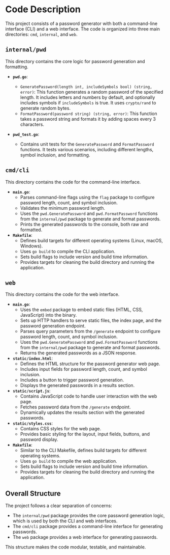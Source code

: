 # Code Description

This project consists of a password generator with both a command-line interface (CLI) and a web interface. The code is organized into three main directories: `cmd`, `internal`, and `web`.

## `internal/pwd`

This directory contains the core logic for password generation and formatting.

-   **`pwd.go`**:
    -   `GeneratePassword(length int, includeSymbols bool) (string, error)`: This function generates a random password of the specified length. It includes letters and numbers by default, and optionally includes symbols if `includeSymbols` is true. It uses `crypto/rand` to generate random bytes.
    -   `FormatPassword(password string) (string, error)`: This function takes a password string and formats it by adding spaces every 3 characters.

-   **`pwd_test.go`**:
    -   Contains unit tests for the `GeneratePassword` and `FormatPassword` functions. It tests various scenarios, including different lengths, symbol inclusion, and formatting.

## `cmd/cli`

This directory contains the code for the command-line interface.

-   **`main.go`**:
    -   Parses command-line flags using the `flag` package to configure password length, count, and symbol inclusion.
    -   Validates the minimum password length.
    -   Uses the `pwd.GeneratePassword` and `pwd.FormatPassword` functions from the `internal/pwd` package to generate and format passwords.
    -   Prints the generated passwords to the console, both raw and formatted.
-   **`Makefile`**:
    -   Defines build targets for different operating systems (Linux, macOS, Windows).
    -   Uses `go build` to compile the CLI application.
    -   Sets build flags to include version and build time information.
    -   Provides targets for cleaning the build directory and running the application.

## `web`

This directory contains the code for the web interface.

-   **`main.go`**:
    -   Uses the `embed` package to embed static files (HTML, CSS, JavaScript) into the binary.
    -   Sets up HTTP handlers to serve static files, the index page, and the password generation endpoint.
    -   Parses query parameters from the `/generate` endpoint to configure password length, count, and symbol inclusion.
    -   Uses the `pwd.GeneratePassword` and `pwd.FormatPassword` functions from the `internal/pwd` package to generate and format passwords.
    -   Returns the generated passwords as a JSON response.
-   **`static/index.html`**:
    -   Defines the HTML structure for the password generator web page.
    -   Includes input fields for password length, count, and symbol inclusion.
    -   Includes a button to trigger password generation.
    -   Displays the generated passwords in a results section.
-   **`static/script.js`**:
    -   Contains JavaScript code to handle user interaction with the web page.
    -   Fetches password data from the `/generate` endpoint.
    -   Dynamically updates the results section with the generated passwords.
-   **`static/styles.css`**:
    -   Contains CSS styles for the web page.
    -   Provides basic styling for the layout, input fields, buttons, and password display.
-   **`Makefile`**:
    -   Similar to the CLI Makefile, defines build targets for different operating systems.
    -   Uses `go build` to compile the web application.
    -   Sets build flags to include version and build time information.
    -   Provides targets for cleaning the build directory and running the application.

## Overall Structure

The project follows a clear separation of concerns:

-   The `internal/pwd` package provides the core password generation logic, which is used by both the CLI and web interfaces.
-   The `cmd/cli` package provides a command-line interface for generating passwords.
-   The `web` package provides a web interface for generating passwords.

This structure makes the code modular, testable, and maintainable.
